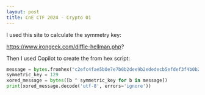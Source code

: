 ```yaml
---
layout: post
title: CnE CTF 2024 - Crypto 01
---
```

I used this site to calculate the symmetry key:

https://www.irongeek.com/diffie-hellman.php?

Then I used Copilot to create the from hex script:

```py
message = bytes.fromhex("c2efc4fae5b0e7e7b0b2dee9b2ededecb5efdef3f4b0b2f2fc")
symmetric_key = 129
xored_message = bytes([b ^ symmetric_key for b in message])
print(xored_message.decode('utf-8', errors='ignore'))
```